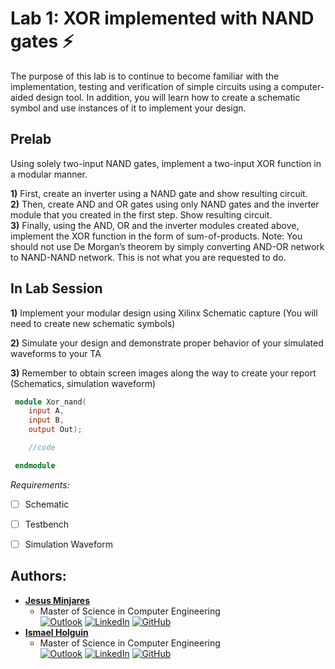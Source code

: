 # Lab 1:  XOR implemented with NAND gates :zap:

The purpose of this lab is to continue to become familiar with the implementation, testing and verification of  simple  circuits  using  a  computer-aided  design  tool.  In  addition,  you  will  learn  how  to  create  a schematic symbol and use instances of it to implement your design.

## Prelab
Using solely two-input NAND gates, implement a two-input XOR function in a modular manner.

**1)** First, create an inverter using a NAND gate and show resulting circuit.<br>
**2)** Then, create AND and OR gates using only NAND gates and the inverter module that you created in the first step. Show resulting circuit.<br>
**3)** Finally, using the AND, OR and the inverter modules created above, implement the XOR function in the form of sum-of-products. Note:  You should  not  use  De  Morgan’s  theorem by  simply  converting  AND-OR  network  to NAND-NAND network. This is not what you are requested to do.


## In Lab Session
**1)** Implement your modular design using Xilinx Schematic capture (You will need to create new 
schematic symbols)

**2)** Simulate your design and demonstrate proper behavior of your simulated waveforms to your 
TA

**3)** Remember to obtain screen images along the way to create your report (Schematics, 
simulation waveform)

```verilog
 module Xor_nand(
    input A,
    input B,
    output Out);

    //code

 endmodule
```
*Requirements:*

- [ ]  Schematic
- [ ]   Testbench
- [ ]   Simulation Waveform


## Authors:
* [**Jesus Minjares**](https://github.com/jminjares4)
    * Master of Science in Computer Engineering <br>
[![Outlook](https://img.shields.io/badge/Microsoft_Outlook-0078D4?style=for-the-badge&logo=microsoft-outlook&logoColor=white&style=flat)](mailto:jminjares4@miners.utep.edu) 
[![LinkedIn](https://img.shields.io/badge/LinkedIn-0077B5?style=for-the-badge&logo=linkedin&logoColor=white&style=flat)](https://www.linkedin.com/in/jesus-minjares-157a21195/) [![GitHub](https://img.shields.io/badge/GitHub-100000?style=for-the-badge&logo=github&logoColor=white&style=flat)](https://github.com/jminjares4)
* [**Ismael Holguin**](https://github.com/iholguin6)
    * Master of Science in Computer Engineering <br>
[![Outlook](https://img.shields.io/badge/Microsoft_Outlook-0078D4?style=for-the-badge&logo=microsoft-outlook&logoColor=white&style=flat)](mailto:iholguin6@miners.utep.edu) 
[![LinkedIn](https://img.shields.io/badge/LinkedIn-0077B5?style=for-the-badge&logo=linkedin&logoColor=white&style=flat)](https://www.linkedin.com/in/ismael-holguin-5ab421224/) [![GitHub](https://img.shields.io/badge/GitHub-100000?style=for-the-badge&logo=github&logoColor=white&style=flat)](https://github.com/iholguin6)
    
